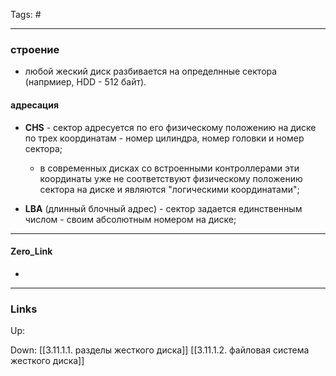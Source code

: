 Tags: #
***
### строение
- любой жеский диск разбивается на определнные сектора (напрмиер, HDD - 512 байт).
#### адресация
- **CHS** - сектор адресуется по его физическому положению на диске по трех координатам - номер цилиндра, номер головки и номер сектора;
	- в современных дисках со встроенными контроллерами эти координаты уже не соответствуют физическому положению сектора на диске и являются "логическими координатами";

- **LBA** (длинный блочный адрес) - сектор задается единственным числом - своим абсолютным номером на диске;

***
#### Zero_Link
- 
***
### Links
Up:

Down:
[[3.11.1.1. разделы жесткого диска]]
[[3.11.1.2. файловая система жесткого диска]]
